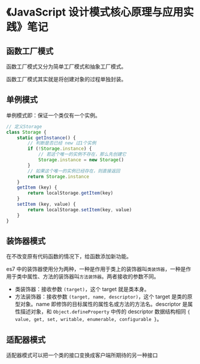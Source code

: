 # 《JavaScript 设计模式核⼼原理与应⽤实践》笔记

## 函数工厂模式

函数工厂模式又分为简单工厂模式和抽象工厂模式。

函数工厂模式其实就是将创建对象的过程单独封装。

## 单例模式

单例模式即：保证一个类仅有一个实例。

```js
// 定义Storage
class Storage {
    static getInstance() {
        // 判断是否已经 new 过1个实例
        if (!Storage.instance) {
            // 若这个唯一的实例不存在，那么先创建它
            Storage.instance = new Storage()
        }
        // 如果这个唯一的实例已经存在，则直接返回
        return Storage.instance
    }
    getItem (key) {
        return localStorage.getItem(key)
    }
    setItem (key, value) {
        return localStorage.setItem(key, value)
    }
}
```

## 装饰器模式

在不改变原有代码函数的情况下，给函数添加新功能。

es7 中的装饰器使用分为两种，一种是作用于类上的装饰器叫`类装饰器`，一种是作用于类中属性、方法的装饰器叫`方法装饰器`。两者接收的参数不同。

- 类装饰器：接收参数 `(target)`，这个 target 就是类本身。
- 方法装饰器：接收参数 `(target, name, descriptor)`，这个 target 是类的原型对象。name 即修饰的目标属性的属性名或方法的方法名。descriptor 是属性描述对象，和 `Object.defineProperty` 中传的 descriptor 数据结构相同 `{ value, get, set, writable, enumerable, configurable }`。

## 适配器模式

适配器模式可以把一个类的接口变换成客户端所期待的另一种接口

